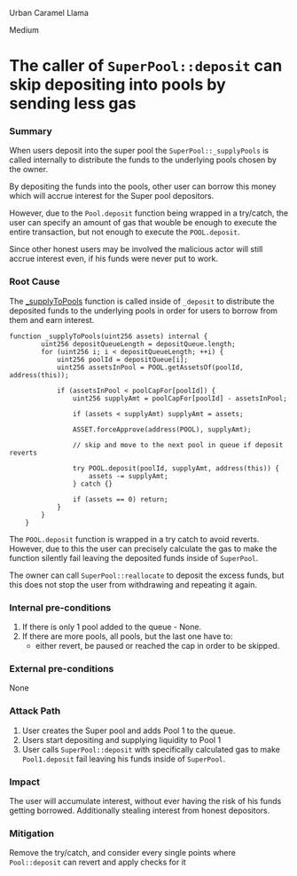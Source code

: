 Urban Caramel Llama

Medium

# The caller of `SuperPool::deposit` can skip depositing into pools by sending less gas

### Summary



When users deposit into the super pool the `SuperPool::_supplyPools` is called internally to distribute the funds to the underlying pools chosen by the owner.

By depositing the funds into the pools, other user can borrow this money which will accrue interest for the Super pool depositors.

However, due to the `Pool.deposit` function being wrapped in a try/catch, the user can specify an amount of gas that wouble be enough to execute the entire transaction, but not enough to execute the `POOL.deposit`.

Since other honest  users may be involved the malicious actor will still accrue interest even, if his funds were never put to work.

### Root Cause

The [_supplyToPools](https://github.com/sherlock-audit/2024-08-sentiment-v2/tree/main/protocol-v2/src/SuperPool.sol#L524-L543) function is called inside of `_deposit` to distribute the deposited funds to the underlying pools in order for users to borrow from them and earn interest.

```solidity
function _supplyToPools(uint256 assets) internal {
        uint256 depositQueueLength = depositQueue.length;
        for (uint256 i; i < depositQueueLength; ++i) {
            uint256 poolId = depositQueue[i];
            uint256 assetsInPool = POOL.getAssetsOf(poolId, address(this));

            if (assetsInPool < poolCapFor[poolId]) {
                uint256 supplyAmt = poolCapFor[poolId] - assetsInPool;

                if (assets < supplyAmt) supplyAmt = assets;

                ASSET.forceApprove(address(POOL), supplyAmt);

                // skip and move to the next pool in queue if deposit reverts

                try POOL.deposit(poolId, supplyAmt, address(this)) {
                    assets -= supplyAmt;
                } catch {}

                if (assets == 0) return;
            }
        }
    }
```

The `POOL.deposit` function is wrapped in a try catch to avoid reverts. 
 However, due to this the user can precisely calculate the gas to make the function silently fail leaving the deposited funds inside of `SuperPool`.
    
The owner can  call `SuperPool::reallocate` to deposit the excess funds, but this does not stop the user from withdrawing and repeating it again.
   
### Internal pre-conditions

1. If there is only 1 pool added to the queue - None.
2. If there are more pools, all pools, but the last one have to:
    - either revert, be paused or reached the cap in order to be skipped.

### External pre-conditions

None

### Attack Path

1. User creates the Super pool and adds Pool 1 to the queue.
2. Users start depositing and supplying liquidity to Pool 1
2. User calls `SuperPool::deposit` with specifically calculated gas to make `Pool1.deposit` fail  leaving his funds inside of `SuperPool`.
 

### Impact

The user will accumulate interest, without ever having the risk of his funds getting borrowed. Additionally stealing interest from honest depositors.

### Mitigation

Remove the try/catch, and consider every single points where `Pool::deposit` can revert and apply checks for it